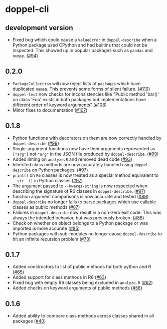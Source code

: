 # doppel-cli

## development version

* Fixed bug which could cause a `ValueError` in `doppel-describe` when a Python package used CPython and had builtins that could not be inspected. This showed up in popular packages such as `pandas` and `numpy`. ([#94](https://github.com/jameslamb/doppel-cli/pull/94))

## 0.2.0

* `PackageCollection` will now reject lists of `packages` which have duplicated `name`s. This prevents some forms of silent failure. ([#110](https://github.com/jameslamb/doppel-cli/pull/110))
* `doppel-test` now checks for inconsistencies like "Public method 'bar()' on class 'Foo' exists in both packages but implementations have different order of keyword arguments" ([#108](https://github.com/jameslamb/doppel-cli/pull/108))
* Minor fixes to documentation ([#107](https://github.com/jameslamb/doppel-cli/pull/107))

## 0.1.8

* Python functions with decorators on them are now correctly handled by `doppel-describe` ([#99](https://github.com/jameslamb/doppel-cli/pull/99))
* Single-argument functions now have their arguments represented as `["arg"]` not `"arg"` in the JSON file produced by `doppel-describe`. ([#99](https://github.com/jameslamb/doppel-cli/pull/99))
* Added linting on `analyze.R` and removed dead code ([#93](https://github.com/jameslamb/doppel-cli/pull/93))
* Inherited class methods are now accurately handled using `doppel-describe` on Python packages. ([#97](https://github.com/jameslamb/doppel-cli/pull/97))
* `print()` on `R6` classes is now treated as a special method equivalent to `__str__()` in Python classes ([#97](https://github.com/jameslamb/doppel-cli/pull/97))
* The argument passed to `--kwargs-string` is now respected when describing the signature of R6 classes in `doppel-describe`. ([#97](https://github.com/jameslamb/doppel-cli/pull/97))
* function argument comparisons is now accurate and tested ([#89](https://github.com/jameslamb/doppel-cli/pull/89))
* `doppel-describe` no longer fails to parse packages which use callable classes as public methods ([#87](https://github.com/jameslamb/doppel-cli/pull/87))
* Failures in `doppel-describe` now result in a non-zero exit code. This was always the intended behavior, but was previously broken. ([#86](https://github.com/jameslamb/doppel-cli/pull/86))
* Check on whether on object belongs to a Python package or was imported is more accurate ([#85](https://github.com/jameslamb/doppel-cli/pull/85))
* Python packages with sub-modules no longer cause `doppel-describe` to hit an infinite recursion problem ([#73](https://github.com/jameslamb/doppel-cli/pull/73))

## 0.1.7

* Added constructors to list of public methods for both python and R ([#65](https://github.com/jameslamb/doppel-cli/pull/65))
* Added support for class methods in R6 ([#63](https://github.com/jameslamb/doppel-cli/pull/63))
* Fixed bug with empty R6 classes being excluded in `analyze.R` ([#62](https://github.com/jameslamb/doppel-cli/pull/62))
* Added checks on keyword arguments of public methods ([#58](https://github.com/jameslamb/doppel-cli/pull/58))

## 0.1.6

* Added ability to compare class methods across classes shared in all packages ([#40](https://github.com/jameslamb/doppel-cli/pull/40))
